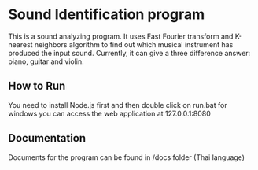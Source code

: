 # Sound Identification program
This is a sound analyzing program. It uses Fast Fourier transform and K-nearest neighbors algorithm to find out which musical instrument has produced the input sound. Currently, it can give a three difference answer: piano, guitar and violin.

## How to Run
You need to install Node.js first
and then double click on run.bat for windows
you can access the web application at 127.0.0.1:8080

## Documentation
Documents for the program can be found in /docs folder (Thai language)
